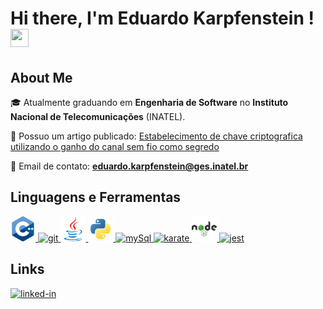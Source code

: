 # Hi there, I'm Eduardo Karpfenstein ! <img src="https://media.giphy.com/media/hvRJCLFzcasrR4ia7z/giphy.gif" width="29px" height="29px">
## About Me
🎓 Atualmente graduando em **Engenharia de Software** no **Instituto Nacional de Telecomunicações** (INATEL).

📝 Possuo um artigo publicado: [Estabelecimento de chave criptografica utilizando o ganho do canal sem fio como segredo](https://drive.google.com/file/d/19VLjQ8VN_jb-feLoo_ZY8jY-3QF549sF/view?usp=drive_link)

📧 Email de contato: **eduardo.karpfenstein@ges.inatel.br**

## Linguagens e Ferramentas
<p align="left"> <a href="https://www.w3schools.com/cpp/" target="_blank" rel="noreferrer"> <img src="https://raw.githubusercontent.com/devicons/devicon/master/icons/cplusplus/cplusplus-original.svg" alt="cplusplus" width="40" height="40"/> </a> <a href="https://git-scm.com/" target="_blank" rel="noreferrer"> <img src="https://www.vectorlogo.zone/logos/git-scm/git-scm-icon.svg" alt="git" width="40" height="40"/> </a> <a href="https://www.java.com" target="_blank" rel="noreferrer"> <img src="https://raw.githubusercontent.com/devicons/devicon/master/icons/java/java-original.svg" alt="java" width="40" height="40"/> </a>  <a href="https://www.python.org" target="_blank" rel="noreferrer"> <img src="https://raw.githubusercontent.com/devicons/devicon/master/icons/python/python-original.svg" alt="python" width="40" height="40"/> </a> <a href="https://www.mysql.com" target="_blank" rel="noreferrer"> <img src="https://www.svgrepo.com/show/303251/mysql-logo.svg" alt="mySql" width="40" height="40"/> </a> <a href="https://www.karatelabs.io" target="_blank" rel="noreferrer"> <img src="https://icon.icepanel.io/Technology/png-shadow-512/Karate-Labs.png" alt="karate" width="40" height="40"/> </a> <a href="https://nodejs.org" target="_blank" rel="noreferrer"> <img src="https://raw.githubusercontent.com/devicons/devicon/master/icons/nodejs/nodejs-original-wordmark.svg" alt="nodejs" width="40" height="40"/> </a> <a href="https://jestjs.io" target="_blank" rel="noreferrer"> <img src="https://www.vectorlogo.zone/logos/jestjsio/jestjsio-icon.svg" alt="jest" width="40" height="40"/> </a> 


## Links
[![linked-in](https://img.shields.io/badge/Linked_In-0077B5?style=for-the-badge&logo=LinkedIn&logoColor=white)](https://www.linkedin.com/in/eduardo-karpfenstein/)
